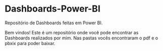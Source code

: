 # Dashboards-Power-BI
Repositório de Dashboards feitas em Power BI.

Bem vindos! Este é um repositório onde você pode encontrar as Dashboards realizados por mim.
Nas pastas vocês encontraram o pdf e o pbxix para poder baixar.
